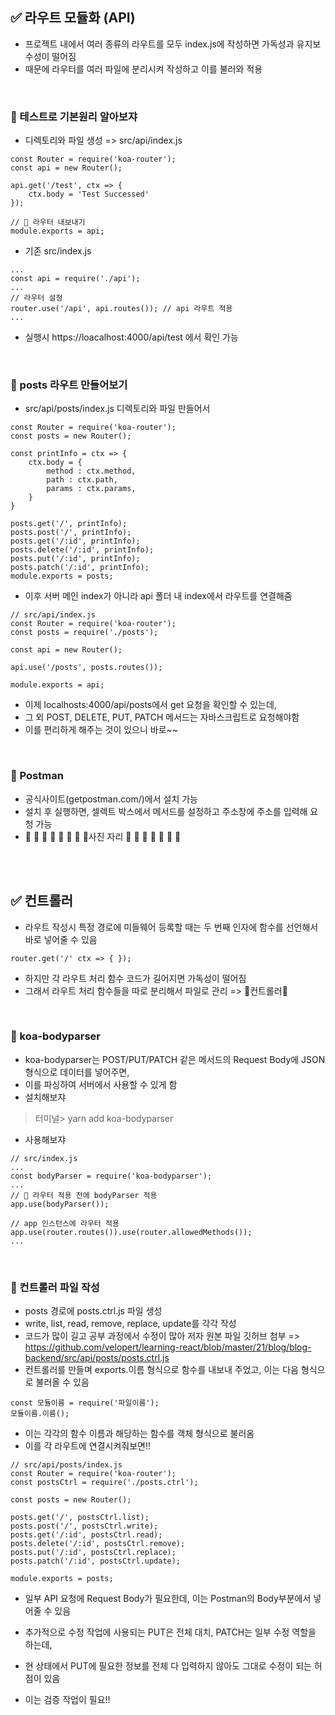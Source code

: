 ## ✅ 라우트 모듈화 (API)
- 프로젝트 내에서 여러 종류의 라우트를 모두 index.js에 작성하면 가독성과 유지보수성이 떨어짐
- 때문에 라우터를 여러 파일에 분리시켜 작성하고 이를 불러와 적용
<br>

### 🔸 테스트로 기본원리 알아보쟈
- 디렉토리와 파일 생성 => src/api/index.js
```
const Router = require('koa-router');
const api = new Router();

api.get('/test', ctx => {
    ctx.body = 'Test Successed'
});

// 🌟 라우터 내보내기
module.exports = api;
```
- 기존 src/index.js
```
...
const api = require('./api');
...
// 라우터 설정
router.use('/api', api.routes()); // api 라우트 적용
...
```
- 실행시 https://loacalhost:4000/api/test 에서 확인 가능
<br>

### 🔸 posts 라우트 만들어보기
- src/api/posts/index.js 디렉토리와 파일 만들어서
```
const Router = require('koa-router');
const posts = new Router();

const printInfo = ctx => {
    ctx.body = {
        method : ctx.method,
        path : ctx.path,
        params : ctx.params,
    }
}

posts.get('/', printInfo);
posts.post('/', printInfo);
posts.get('/:id', printInfo);
posts.delete('/:id', printInfo);
posts.put('/:id', printInfo);
posts.patch('/:id', printInfo);
module.exports = posts;
```
- 이후 서버 메인 index가 아니라 api 폴더 내 index에서 라우트를 연결해줌
```
// src/api/index.js
const Router = require('koa-router');
const posts = require('./posts');

const api = new Router();

api.use('/posts', posts.routes());

module.exports = api;
```
- 이제 localhosts:4000/api/posts에서 get 요청을 확인할 수 있는데,
- 그 외 POST, DELETE, PUT, PATCH 메서드는 자바스크립트로 요청해야함
- 이를 편리하게 해주는 것이 있으니 바로~~
<br>

### 🌟 Postman
- 공식사이트(getpostman.com/)에서 설치 가능
- 설치 후 실행하면, 셀렉트 박스에서 메서드를 설정하고 주소창에 주소를 입력해 요청 가능
-  🌟 🌟 🌟 🌟 🌟 🌟 🌟 🌟사진 자리 🌟 🌟 🌟 🌟 🌟 🌟 🌟

<br>
<br>

## ✅ 컨트롤러
- 라우트 작성시 특정 경로에 미들웨어 등록할 때는 두 번째 인자에 함수를 선언해서 바로 넣어줄 수 있음
```
router.get('/' ctx => { });
```
- 하지만 각 라우트 처리 함수 코드가 길어지면 가독성이 떨어짐
- 그래서 라우트 처리 함수들을 따로 분리해서 파일로 관리 => 🌟컨트롤러🌟
<br>

### 🔸 koa-bodyparser
- koa-bodyparser는 POST/PUT/PATCH 같은 메서드의 Request Body에 JSON 형식으로 데이터를 넣어주면,
- 이를 파싱하여 서버에서 사용할 수 있게 함
- 설치해보쟈
> 터미널> yarn add koa-bodyparser
- 사용해보쟈
```
// src/index.js
...
const bodyParser = require('koa-bodyparser');
...
// 🌟 라우터 적용 전에 bodyParser 적용
app.use(bodyParser());

// app 인스턴스에 라우터 적용
app.use(router.routes()).use(router.allowedMethods());
...
```
<br>

### 🔸 컨트롤러 파일 작성
- posts 경로에 posts.ctrl.js 파일 생성
- write, list, read, remove, replace, update를 각각 작성
- 코드가 많이 길고 공부 과정에서 수정이 많아 저자 원본 파일 깃허브 첨부
    => https://github.com/velopert/learning-react/blob/master/21/blog/blog-backend/src/api/posts/posts.ctrl.js
- 컨트롤러를 만들며 exports.이름 형식으로 함수를 내보내 주었고, 이는 다음 형식으로 불러올 수 있음
```
const 모듈이름 = require('파일이름');
모듈이름.이름();
```
- 이는 각각의 함수 이름과 해당하는 함수를 객체 형식으로 불러옴
- 이를 각 라우트에 연결시켜줘보면!!
```
// src/api/posts/index.js
const Router = require('koa-router');
const postsCtrl = require('./posts.ctrl');

const posts = new Router();

posts.get('/', postsCtrl.list);
posts.post('/', postsCtrl.write);
posts.get('/:id', postsCtrl.read);
posts.delete('/:id', postsCtrl.remove);
posts.put('/:id', postsCtrl.replace);
posts.patch('/:id', postsCtrl.update);

module.exports = posts;
```
- 일부 API 요청에 Request Body가 필요한데, 이는 Postman의 Body부분에서 넣어줄 수 있음

- 추가적으로 수정 작업에 사용되는 PUT은 전체 대치, PATCH는 일부 수정 역할을 하는데,
- 현 상태에서 PUT에 필요한 정보를 전체 다 입력하지 않아도 그대로 수정이 되는 허점이 있음
- 이는 검증 작업이 필요!!
